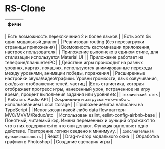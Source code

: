 # RS-Clone

| Фичи       |
|:-------------:|

| Есть возможность переключения 2 и более языков     |
| Есть хотя бы один модальный диалог |
| Реализован routing (без перезагрузки страницы приложения) |
| Возможность кастомизации приложения, настроек пользователя  |
| Приложение выполнено в едином стиле, для стилизации используется Material UI |
| Приложение работает на телефоне/планшете/PC |
| Действие игры происходит на разных уровнях, картах, локациях, используются анимированные переходы между уровнями, анимации победы, поражения  |
| Расширенные настройки звука/видео/графики. Уровни громкости, язык озвучивания, вкл/выкл отображение теней, частиц |
|Есть статистика, которая отображает прогресс игры, нанесенный урон, потраченное на игру время, процент выполнения задания или уровня etc|
| `технический стек` |
| Работа с Audio API |
| Сохранение и загрузка чего-либо с использованием Local storage |
| Приложение/игра написаны на TypeScript |
| Использован какой-либо data flow паттерн MVC/MVVM/Redux/etc |
| Использован eslint, eslint-config-airbnb-base |
| Понятный, читаемый код. Имена переменных и функций отражают то что в них содержится/то что они делают. Функция выполняет одно действие. Повторение логики сведено к минимуму. | 
| `дополнительная функциональность` |
| React |
| Drag-n-drop модального окна |
| Обработка графики в Photoshop |
| Создание сценария игры |

